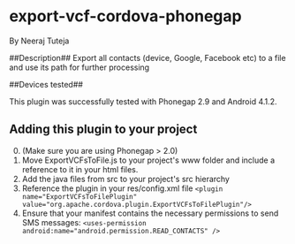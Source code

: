 export-vcf-cordova-phonegap
===========================
By Neeraj Tuteja

##Description##
Export all contacts (device, Google, Facebook etc) to a file and use its path for further processing

##Devices tested## 

This plugin was successfully tested with Phonegap 2.9 and Android 4.1.2. 

## Adding this plugin to your project ## 

0. (Make sure you are using Phonegap > 2.0) 
1. Move ExportVCFsToFile.js to your project's www folder and include a reference to it in your html files. 
2. Add the java files from src to your project's src hierarchy 
3. Reference the plugin in your res/config.xml file ```<plugin name="ExportVCFsToFilePlugin" value="org.apache.cordova.plugin.ExportVCFsToFilePlugin"/>``` 
4. Ensure that your manifest contains the necessary permissions to send SMS messages: ```<uses-permission android:name="android.permission.READ_CONTACTS" />``` 

